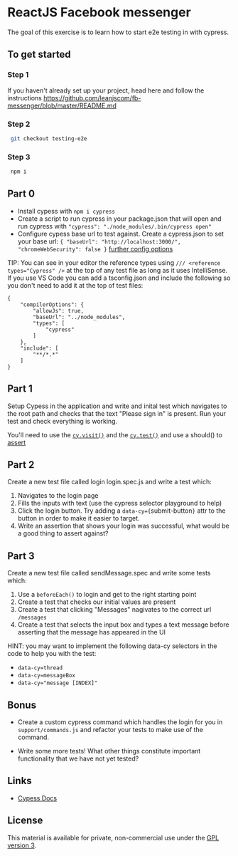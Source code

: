# ReactJS Facebook messenger

The goal of this exercise is to learn how to start e2e testing in with cypress.

## To get started

### Step 1

If you haven't already set up your project, head here and follow the instructions https://github.com/leanjscom/fb-messenger/blob/master/README.md

### Step 2

```sh
 git checkout testing-e2e
```

### Step 3

```sh
 npm i
```

## Part 0

- Install cypess with `npm i cypress`
- Create a script to run cypress in your package.json that will open and run cypress with `"cypress": "./node_modules/.bin/cypress open"`
- Configure cypess base url to test against. Create a cypress.json to set your base url: `{ "baseUrl": "http://localhost:3000/", "chromeWebSecurity": false }` [further config options](https://docs.cypress.io/guides/references/configuration.html#Options)

TIP: You can see in your editor the reference types using `/// <reference types="Cypress" />` at the top of any test file as long as it uses IntelliSense. If you use VS Code you can add a tsconfig.json and include the following so you don't need to add it at the top of test files:

```
{
    "compilerOptions": {
        "allowJs": true,
        "baseUrl": "../node_modules",
        "types": [
            "cypress"
        ]
    },
    "include": [
        "**/*.*"
    ]
}
```

## Part 1

Setup Cypess in the application and write and inital test which navigates to the root path and checks that the text "Please sign in" is present. Run your test and check everything is working.

You'll need to use the [`cy.visit()`](https://docs.cypress.io/api/commands/visit.html#Usage) and the [`cy.test()`](https://docs.cypress.io/api/commands/get.html#Syntax) and use a should() to [assert](https://docs.cypress.io/api/commands/should.html#Syntax)

## Part 2

Create a new test file called login login.spec.js and write a test which:

1. Navigates to the login page
2. Fills the inputs with text (use the cypress selector playground to help)
3. Click the login button. Try adding a `data-cy={`submit-button`}` attr to the button in order to make it easier to target.
4. Write an assertion that shows your login was successful, what would be a good thing to assert against?

## Part 3

Create a new test file called sendMessage.spec and write some tests which:

1. Use a `beforeEach()` to login and get to the right starting point
2. Create a test that checks our initial values are present
3. Create a test that clicking "Messages" nagivates to the correct url `/messages`
4. Create a test that selects the input box and types a text message before asserting that the message has appeared in the UI

HINT: you may want to implement the following data-cy selectors in the code to help you with the test:

- `data-cy=thread`
- `data-cy=messageBox`
- `data-cy="message [INDEX]"`

## Bonus

- Create a custom cypress command which handles the login for you in `support/commands.js` and refactor your tests to make use of the command.

- Write some more tests! What other things constitute important functionality that we have not yet tested?

## Links

- [Cypess Docs](https://docs.cypress.io/guides/overview/why-cypress.html)

## License

This material is available for private, non-commercial use under the [GPL version 3](http://www.gnu.org/licenses/gpl-3.0-standalone.html).
